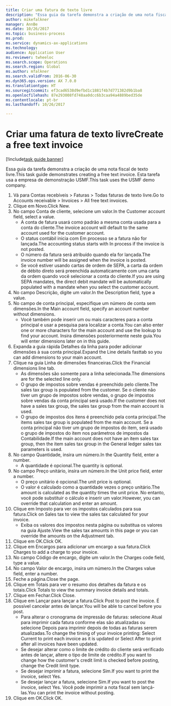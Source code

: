 ```yaml
--- 
title: Criar uma fatura de texto livre
description: "Essa guia da tarefa demonstra a criação de uma nota fiscal de texto livre."
author: mikefalkner
manager: AnnBe
ms.date: 10/26/2017
ms.topic: business-process
ms.prod: 
ms.service: dynamics-ax-applications
ms.technology: 
audience: Application User
ms.reviewer: twheeloc
ms.search.scope: Operations
ms.search.region: Global
ms.author: mfalkner
ms.search.validFrom: 2016-06-30
ms.dyn365.ops.version: AX 7.0.0
ms.translationtype: HT
ms.sourcegitcommit: ef3cad6538d9efbd1c1881f4b7d771382d9b1ba8
ms.openlocfilehash: 87e293008fd748aa0dcc6b3caa94a4889bed35de
ms.contentlocale: pt-br
ms.lasthandoff: 10/26/2017

---
```

# <a name="create-a-free-text-invoice"></a><span data-ttu-id="9fc06-103">Criar uma fatura de texto livre</span><span class="sxs-lookup"><span data-stu-id="9fc06-103">Create a free text invoice</span></span>

[!include[task guide banner](../../includes/task-guide-banner.md)]

<span data-ttu-id="9fc06-104">Essa guia da tarefa demonstra a criação de uma nota fiscal de texto livre.</span><span class="sxs-lookup"><span data-stu-id="9fc06-104">This task guide demonstrates creating a free text invoice.</span></span> <span data-ttu-id="9fc06-105">Esta tarefa usa a empresa de demonstração USMF.</span><span class="sxs-lookup"><span data-stu-id="9fc06-105">This task uses the USMF demo company.</span></span>

1. <span data-ttu-id="9fc06-106">Vá para Contas recebíveis > Faturas > Todas faturas de texto livre.</span><span class="sxs-lookup"><span data-stu-id="9fc06-106">Go to Accounts receivable > Invoices > All free text invoices.</span></span>
2. <span data-ttu-id="9fc06-107">Clique em Novo.</span><span class="sxs-lookup"><span data-stu-id="9fc06-107">Click New.</span></span>
3. <span data-ttu-id="9fc06-108">No campo Conta de cliente, selecione um valor.</span><span class="sxs-lookup"><span data-stu-id="9fc06-108">In the Customer account field, select a value.</span></span>
    * <span data-ttu-id="9fc06-109">A conta de fatura usará como padrão a mesma conta usada para a conta do cliente.</span><span class="sxs-lookup"><span data-stu-id="9fc06-109">The invoice account will default to the same account used for the customer account.</span></span>   
    * <span data-ttu-id="9fc06-110">O status contábil inicia com Em processo se a fatura não for lançada.</span><span class="sxs-lookup"><span data-stu-id="9fc06-110">The accounting status starts with In process if the invoice is not posted.</span></span>   
    * <span data-ttu-id="9fc06-111">O número da fatura será atribuído quando ela for lançada.</span><span class="sxs-lookup"><span data-stu-id="9fc06-111">The invoice number will be assigned when the invoice is posted.</span></span>  
    * <span data-ttu-id="9fc06-112">Se você estiver usando cartas de ordem de SEPA, a carta da ordem de débito direto será preenchida automaticamente com uma carta da ordem quando você selecionar a conta do cliente.</span><span class="sxs-lookup"><span data-stu-id="9fc06-112">If you are using SEPA mandates, the direct debit mandate will be automatically populated with a mandate when you select the customer account.</span></span>  
4. <span data-ttu-id="9fc06-113">No campo Descrição, digite um valor.</span><span class="sxs-lookup"><span data-stu-id="9fc06-113">In the Description field, type a value.</span></span>
5. <span data-ttu-id="9fc06-114">No campo de conta principal, especifique um número de conta sem dimensões.</span><span class="sxs-lookup"><span data-stu-id="9fc06-114">In the Main account field, specify an account number without dimensions.</span></span>
    * <span data-ttu-id="9fc06-115">Você também pode inserir um ou mais caracteres para a conta principal e usar a pesquisa para localizar a conta.</span><span class="sxs-lookup"><span data-stu-id="9fc06-115">You can also enter one or more characters for the main account and use the lookup to find your account.</span></span> <span data-ttu-id="9fc06-116">Insira dimensões posteriormente neste guia.</span><span class="sxs-lookup"><span data-stu-id="9fc06-116">You will enter dimensions later on in this guide.</span></span>  
6. <span data-ttu-id="9fc06-117">Expanda a guia rápida Detalhes da linha para poder adicionar dimensões à sua conta principal.</span><span class="sxs-lookup"><span data-stu-id="9fc06-117">Expand the Line details fasttab so you can add dimensions to your main account.</span></span>
7. <span data-ttu-id="9fc06-118">Clique na guia Linha de dimensões financeiras.</span><span class="sxs-lookup"><span data-stu-id="9fc06-118">Click the Financial dimensions line tab.</span></span>
    * <span data-ttu-id="9fc06-119">As dimensões são somente para a linha selecionada.</span><span class="sxs-lookup"><span data-stu-id="9fc06-119">The dimensions are for the selected line only.</span></span>    
    * <span data-ttu-id="9fc06-120">O grupo de impostos sobre vendas é preenchido pelo cliente.</span><span class="sxs-lookup"><span data-stu-id="9fc06-120">The sales tax group is populated from the customer.</span></span> <span data-ttu-id="9fc06-121">Se o cliente não tiver um grupo de impostos sobre vendas, o grupo de impostos sobre vendas da conta principal será usado.</span><span class="sxs-lookup"><span data-stu-id="9fc06-121">If the customer does not have a sales tax group, the sales tax group from the main account is used.</span></span>  
    * <span data-ttu-id="9fc06-122">O grupo de impostos dos itens é preenchido pela conta principal.</span><span class="sxs-lookup"><span data-stu-id="9fc06-122">The items sales tax group is populated from the main account.</span></span> <span data-ttu-id="9fc06-123">Se a conta principal não tiver um grupo de impostos do item, será usado o grupo de impostos do item nos parâmetros de impostos da Contabilidade.</span><span class="sxs-lookup"><span data-stu-id="9fc06-123">If the main account does not have an item sales tax group, then the item sales tax group in the General ledger sales tax parameters is used.</span></span>    
8. <span data-ttu-id="9fc06-124">No campo Quantidade, insira um número.</span><span class="sxs-lookup"><span data-stu-id="9fc06-124">In the Quantity field, enter a number.</span></span>
    * <span data-ttu-id="9fc06-125">A quantidade é opcional.</span><span class="sxs-lookup"><span data-stu-id="9fc06-125">The quantity is optional.</span></span>  
9. <span data-ttu-id="9fc06-126">No campo Preço unitário, insira um número.</span><span class="sxs-lookup"><span data-stu-id="9fc06-126">In the Unit price field, enter a number.</span></span>
    * <span data-ttu-id="9fc06-127">O preço unitário é opcional.</span><span class="sxs-lookup"><span data-stu-id="9fc06-127">The unit price is optional.</span></span>  
    * <span data-ttu-id="9fc06-128">O valor é calculado como a quantidade vezes o preço unitário.</span><span class="sxs-lookup"><span data-stu-id="9fc06-128">The amount is calculated as the quantity times the unit price.</span></span> <span data-ttu-id="9fc06-129">No entanto, você pode substituir o cálculo e inserir um valor.</span><span class="sxs-lookup"><span data-stu-id="9fc06-129">However, you can override that calculation and enter an amount.</span></span>  
10. <span data-ttu-id="9fc06-130">Clique em Imposto para ver os impostos calculados para sua fatura.</span><span class="sxs-lookup"><span data-stu-id="9fc06-130">Click on Sales tax to view the sales tax calculated for your invoice.</span></span>
    * <span data-ttu-id="9fc06-131">Exiba os valores dos impostos nesta página ou substitua os valores na guia Ajuste.</span><span class="sxs-lookup"><span data-stu-id="9fc06-131">View the sales tax amounts in this page or you can override the amounts on the Adjustment tab.</span></span>  
11. <span data-ttu-id="9fc06-132">Clique em OK.</span><span class="sxs-lookup"><span data-stu-id="9fc06-132">Click OK.</span></span>
12. <span data-ttu-id="9fc06-133">Clique em Encargos para adicionar um encargo a sua fatura.</span><span class="sxs-lookup"><span data-stu-id="9fc06-133">Click Charges to add a charge to your invoice.</span></span> 
13. <span data-ttu-id="9fc06-134">No campo Código de encargo, digite um valor.</span><span class="sxs-lookup"><span data-stu-id="9fc06-134">In the Charges code field, type a value.</span></span>
14. <span data-ttu-id="9fc06-135">No campo Valor de encargo, insira um número.</span><span class="sxs-lookup"><span data-stu-id="9fc06-135">In the Charges value field, enter a number.</span></span>
15. <span data-ttu-id="9fc06-136">Feche a página.</span><span class="sxs-lookup"><span data-stu-id="9fc06-136">Close the page.</span></span>
16. <span data-ttu-id="9fc06-137">Clique em Totais para ver o resumo dos detalhes da fatura e os totais.</span><span class="sxs-lookup"><span data-stu-id="9fc06-137">Click Totals to view the summary invoice details and totals.</span></span>
17. <span data-ttu-id="9fc06-138">Clique em Fechar.</span><span class="sxs-lookup"><span data-stu-id="9fc06-138">Click Close.</span></span>
18. <span data-ttu-id="9fc06-139">Clique em Lançar para lançar a fatura.</span><span class="sxs-lookup"><span data-stu-id="9fc06-139">Click Post to post the invoice.</span></span> <span data-ttu-id="9fc06-140">É possível cancelar antes de lançar.</span><span class="sxs-lookup"><span data-stu-id="9fc06-140">You will be able to cancel before you post.</span></span>
    * <span data-ttu-id="9fc06-141">Para alterar o cronograma de impressão de faturas: selecione Atual para imprimir cada fatura conforme elas são atualizadas ou selecione Depois para imprimir depois de todas as faturas serem atualizadas.</span><span class="sxs-lookup"><span data-stu-id="9fc06-141">To change the timing of your invoice printing:  Select Current to print each invoice as it is updated   or  Select After to print after all invoices have been updated.</span></span>  
    * <span data-ttu-id="9fc06-142">Se desejar alterar como o limite de crédito do cliente será verificado antes de lançar, altere o tipo de limite de crédito.</span><span class="sxs-lookup"><span data-stu-id="9fc06-142">If you want to change how the customer's credit limit is checked before posting, change the Credit limit type.</span></span>  
    * <span data-ttu-id="9fc06-143">Se desejar imprimir a fatura, selecione Sim.</span><span class="sxs-lookup"><span data-stu-id="9fc06-143">If you want to print the invoice, select Yes.</span></span>  
    * <span data-ttu-id="9fc06-144">Se desejar lançar a fatura, selecione Sim.</span><span class="sxs-lookup"><span data-stu-id="9fc06-144">If you want to post the invoice, select Yes.</span></span> <span data-ttu-id="9fc06-145">Você pode imprimir a nota fiscal sem lançá-las.</span><span class="sxs-lookup"><span data-stu-id="9fc06-145">You can print the invoice without posting.</span></span>  
19. <span data-ttu-id="9fc06-146">Clique em OK.</span><span class="sxs-lookup"><span data-stu-id="9fc06-146">Click OK.</span></span>


